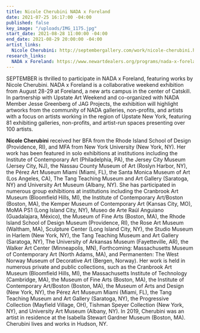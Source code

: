 ```yaml
---
title: Nicole Cherubini NADA x Foreland
date: 2021-07-25 16:17:00 -04:00
published: false
key_image: "/uploads/IMG_1175.jpg"
start_date: 2021-08-28 11:00:00 -04:00
end_date: 2021-08-29 20:00:00 -04:00
artist_links:
  Nicole Cherubini: http://septembergallery.com/work/nicole-cherubini.html
research_links:
  NADA x Foreland: https://www.newartdealers.org/programs/nada-x-foreland/introduction
---
```


SEPTEMBER is thrilled to participate in NADA x Foreland, featuring works by Nicole Cherubini. NADA x Foreland is a collaborative weekend exhibition from August 28-29 at Foreland, a new arts campus in the center of Catskill. In partnership with Upstate Art Weekend and co-organized with NADA Member Jesse Greenberg of JAG Projects, the exhibition will highlight artworks from the community of NADA galleries, non-profits, and artists with a focus on artists working in the region of Upstate New York, featuring 81 exhibiting galleries, non-profits, and artist-run spaces presenting over 100 artists.

<b>Nicole Cherubini</b> received her BFA from the Rhode Island School of Design (Providence, RI), and MFA from New York University (New York, NY). Her work has been featured in solo exhibitions at institutions including the Institute of Contemporary Art (Philadelphia, PA), the Jersey City Museum (Jersey City, NJ), the Nassau County Museum of Art (Roslyn Harbor, NY), the Pérez Art Museum Miami (Miami, FL), the Santa Monica Museum of Art (Los Angeles, CA), The Tang Teaching Museum and Art Gallery (Saratoga, NY) and University Art Museum (Albany, NY). She has participated in numerous group exhibitions at institutions including the Cranbrook Art Museum (Bloomfield Hills, MI), the Institute of Contemporary Art/Boston (Boston, MA), the Kemper Museum of Contemporary Art (Kansas City, MO), MoMA PS1 (Long Island City, NY), Museo de Arte Raúl Anguiano (Guadalajara, México), the Museum of Fine Arts (Boston, MA), the Rhode Island School of Design Museum (Providence, RI), the Rose Art Museum (Waltham, MA), Sculpture Center (Long Island City, NY), the Studio Museum in Harlem (New York, NY), the Tang Teaching Museum and Art Gallery (Saratoga, NY), The University of Arkansas Museum (Fayetteville, AR), the Walker Art Center (Minneapolis, MN), Forthcoming: Massachusetts Museum of Contemporary Art (North Adams, MA), and Permanenten: The West Norway Museum of Decorative Art (Bergen, Norway). Her work is held in numerous private and public collections, such as the Cranbrook Art Museum (Bloomfield Hills, MI), the Massachusetts Institute of Technology (Cambridge, MA), the Museum of Fine Arts (Boston, MA), the Institute of Contemporary Art/Boston (Boston, MA), the Museum of Arts and Design (New York, NY), the Pérez Art Museum Miami (Miami, FL), the Tang Teaching Museum and Art Gallery (Saratoga, NY), the Progressive Collection (Mayfield Village, OH), Tishman Speyer Collection (New York, NY), and University Art Museum (Albany, NY). In 2019, Cherubini was an artist in residence at the Isabella Stewart Gardner Museum (Boston, MA). Cherubini lives and works in Hudson, NY.